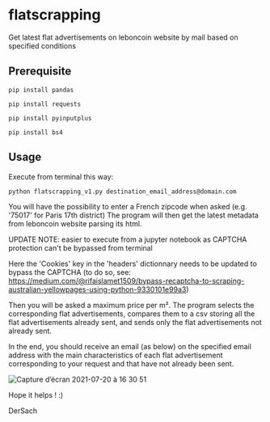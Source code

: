 # flatscrapping
Get latest flat advertisements on leboncoin website by mail based on specified conditions

## **Prerequisite**

`pip install pandas`

`pip install requests`

`pip install pyinputplus`

`pip install bs4`

## **Usage**

Execute from terminal this way:

`python flatscrapping_v1.py destination_email_address@domain.com`

You will have the possibility to enter a French zipcode when asked (e.g. '75017' for Paris 17th district)
The program will then get the latest metadata from leboncoin website parsing its html.

UPDATE NOTE: easier to execute from a jupyter notebook as CAPTCHA protection can't be bypassed from terminal

Here the 'Cookies' key in the 'headers' dictionnary needs to be updated to bypass the CAPTCHA (to do so, see: https://medium.com/@rifaislamet1509/bypass-recaptcha-to-scraping-australian-yellowpages-using-python-9330101e99a3)

Then you will be asked a maximum price per m². The program selects the corresponding flat advertisements, compares them to a csv storing all the flat advertisements already sent, and sends only the flat advertisements not already sent.

In the end, you should receive an email (as below) on the specified email address with the main characteristics of each flat advertisement corresponding to your request and that have not already been sent.

![Capture d’écran 2021-07-20 à 16 30 51](https://user-images.githubusercontent.com/78410163/126343066-c1a1bd10-39a6-4d45-9fc9-36b4f52d58eb.png)

Hope it helps ! :)

DerSach
